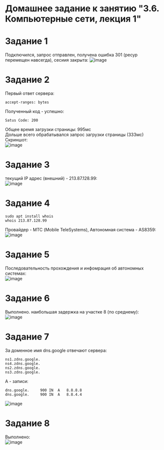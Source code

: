 # Домашнее задание к занятию "3.6. Компьютерные сети, лекция 1"
# Задание 1
Подключился, запрос отправлен, получена ошибка 301 (ресур перемещен навсегда), сесиия закрыта:
 ![image](https://user-images.githubusercontent.com/22905019/145085694-20b1f97c-7551-4200-a6a4-a190f537aa16.png)

# Задание 2
Первый ответ сервера:
~~~
accept-ranges: bytes
~~~
Полученный код - успешно:  
~~~
Satus Code: 200
~~~
Общее время загрузки страницы: 995мс  
Дольше всего обрабатывался запрос загрузки страницы (333мс)  
Скриншот:  
![image](https://user-images.githubusercontent.com/22905019/144561686-10f8827f-62de-4f00-9653-70759d774e92.png)  
# Задание 3
текущий IP адрес (внешний) - 213.87.128.99:  
![image](https://user-images.githubusercontent.com/22905019/144977263-87171d86-b6e5-4e7c-978d-ec0f1e3c7440.png)
# Задание 4
~~~
sudo apt install whois
whois 213.87.128.99
~~~
Провайдер - МТС (Mobile TeleSystems), Автономная система -  AS8359:  
![image](https://user-images.githubusercontent.com/22905019/144979673-487f13ba-53a5-42b6-be59-a2e63543f88f.png)
# Задание 5
Последовательность прохождения и инфомрация об автономных системах:  
![image](https://user-images.githubusercontent.com/22905019/144981081-e8ab4c46-3a30-4e55-90b1-cc4afc57303f.png)
# Задание 6
Выполнено. наибольшая задержка на участке 8 (по среднему):  
![image](https://user-images.githubusercontent.com/22905019/144986558-e5a1515e-4a70-453f-9302-1a77e4cdc435.png)
# Задание 7
За доменное имя dns.google отвечают сервера:  
~~~
ns1.zdns.google.
ns4.zdns.google.
ns2.zdns.google.
ns3.zdns.google.
~~~
A - записи:
~~~
dns.google.		900	IN	A	8.8.8.8
dns.google.		900	IN	A	8.8.4.4
~~~
![image](https://user-images.githubusercontent.com/22905019/144988349-a6db22a6-2ec0-4f79-b820-e2abc0c96e29.png)  

# Задание 8
Выполнено:  
![image](https://user-images.githubusercontent.com/22905019/144989471-e623eb66-b589-4900-9f51-10d8795755ed.png)  
